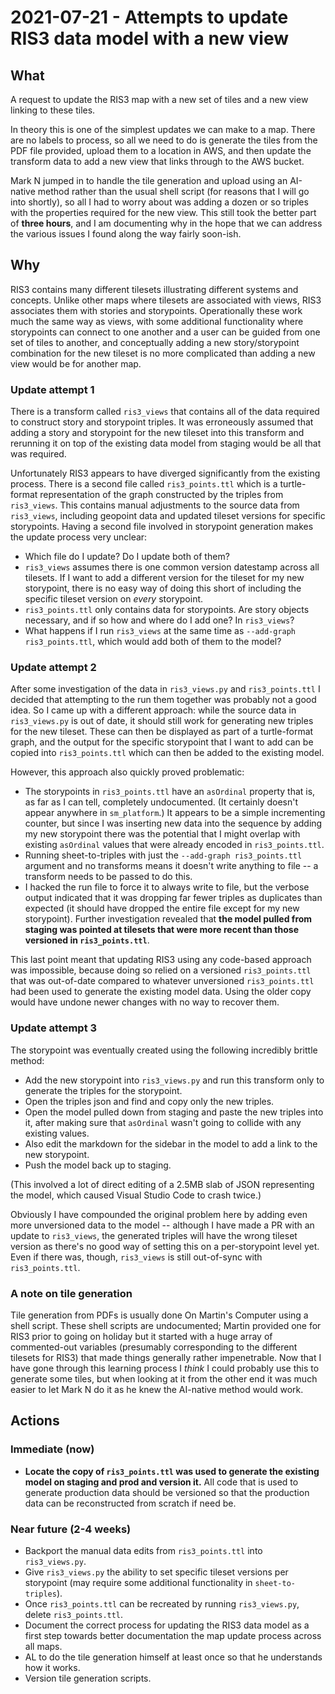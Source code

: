 # 2021-07-21 - Attempts to update RIS3 data model with a new view

## What

A request to update the RIS3 map with a new set of tiles and a new view linking to these tiles.

In theory this is one of the simplest updates we can make to a map. There are no labels to process, so all we need to do is generate the tiles from the PDF file provided, upload them to a location in AWS, and then update the transform data to add a new view that links through to the AWS bucket.

Mark N jumped in to handle the tile generation and upload using an AI-native method rather than the usual shell script (for reasons that I will go into shortly), so all I had to worry about was adding a dozen or so triples with the properties required for the new view. This still took the better part of **three hours**, and I am documenting why in the hope that we can address the various issues I found along the way fairly soon-ish.

## Why

RIS3 contains many different tilesets illustrating different systems and concepts. Unlike other maps where tilesets are associated with views, RIS3 associates them with stories and storypoints. Operationally these work much the same way as views, with some additional functionality where storypoints can connect to one another and a user can be guided from one set of tiles to another, and conceptually adding a new story/storypoint combination for the new tileset is no more complicated than adding a new view would be for another map.

### Update attempt 1

There is a transform called `ris3_views` that contains all of the data required to construct story and storypoint triples. It was erroneously assumed that adding a story and storypoint for the new tileset into this transform and rerunning it on top of the existing data model from staging would be all that was required.

Unfortunately RIS3 appears to have diverged significantly from the existing process. There is a second file called `ris3_points.ttl` which is a turtle-format representation of the graph constructed by the triples from `ris3_views`. This contains manual adjustments to the source data from `ris3_views`, including geopoint data and updated tileset versions for specific storypoints. Having a second file involved in storypoint generation makes the update process very unclear: 
- Which file do I update? Do I update both of them? 
- `ris3_views` assumes there is one common version datestamp across all tilesets. If I want to add a different version for the tileset for my new storypoint, there is no easy way of doing this short of including the specific tileset version on *every* storypoint.
- `ris3_points.ttl` only contains data for storypoints. Are story objects necessary, and if so how and where do I add one? In `ris3_views`?
- What happens if I run `ris3_views` at the same time as `--add-graph ris3_points.ttl`, which would add both of them to the model?

### Update attempt 2

After some investigation of the data in `ris3_views.py` and `ris3_points.ttl` I decided that attempting to the run them together was probably not a good idea. So I came up with a different approach: while the source data in `ris3_views.py` is out of date, it should still work for generating new triples for the new tileset. These can then be displayed as part of a turtle-format graph, and the output for the specific storypoint that I want to add can be copied into `ris3_points.ttl` which can then be added to the existing model.

However, this approach also quickly proved problematic:
- The storypoints in `ris3_points.ttl` have an `asOrdinal` property that is, as far as I can tell, completely undocumented. (It certainly doesn't appear anywhere in `sm_platform`.) It appears to be a simple incrementing counter, but since I was inserting new data into the sequence by adding my new storypoint there was the potential that I might overlap with existing `asOrdinal` values that were already encoded in `ris3_points.ttl`.
- Running sheet-to-triples with just the `--add-graph ris3_points.ttl` argument and no transforms means it doesn't write anything to file -- a transform needs to be passed to do this. 
- I hacked the run file to force it to always write to file, but the verbose output indicated that it was dropping far fewer triples as duplicates than expected (it should have dropped the entire file except for my new storypoint). Further investigation revealed that **the model pulled from staging was pointed at tilesets that were more recent than those versioned in `ris3_points.ttl`**.

This last point meant that updating RIS3 using any code-based approach was impossible, because doing so relied on a versioned `ris3_points.ttl` that was out-of-date compared to whatever unversioned `ris3_points.ttl` had been used to generate the existing model data. Using the older copy would have undone newer changes with no way to recover them.

### Update attempt 3

The storypoint was eventually created using the following incredibly brittle method:

- Add the new storypoint into `ris3_views.py` and run this transform only to generate the triples for the storypoint.
- Open the triples json and find and copy only the new triples.
- Open the model pulled down from staging and paste the new triples into it, after making sure that `asOrdinal` wasn't going to collide with any existing values.
- Also edit the markdown for the sidebar in the model to add a link to the new storypoint.
- Push the model back up to staging.

(This involved a lot of direct editing of a 2.5MB slab of JSON representing the model, which caused Visual Studio Code to crash twice.)

Obviously I have compounded the original problem here by adding even more unversioned data to the model -- although I have made a PR with an update to `ris3_views`, the generated triples will have the wrong tileset version as there's no good way of setting this on a per-storypoint level yet. Even if there was, though, `ris3_views` is still out-of-sync with `ris3_points.ttl`.

### A note on tile generation

Tile generation from PDFs is usually done On Martin's Computer using a shell script. These shell scripts are undocumented; Martin provided one for RIS3 prior to going on holiday but it started with a huge array of commented-out variables (presumably corresponding to the different tilesets for RIS3) that made things generally rather impenetrable. Now that I have gone through this learning process I *think* I could probably use this to generate some tiles, but when looking at it from the other end it was much easier to let Mark N do it as he knew the AI-native method would work.

## Actions

### Immediate (now)

- **Locate the copy of `ris3_points.ttl` was used to generate the existing model on staging and prod and version it.** All code that is used to generate production data should be versioned so that the production data can be reconstructed from scratch if need be.

### Near future (2-4 weeks)

- Backport the manual data edits from `ris3_points.ttl` into `ris3_views.py`.
- Give `ris3_views.py` the ability to set specific tileset versions per storypoint (may require some additional functionality in `sheet-to-triples`).
- Once `ris3_points.ttl` can be recreated by running `ris3_views.py`, delete `ris3_points.ttl`.
- Document the correct process for updating the RIS3 data model as a first step towards better documentation the map update process across all maps.
- AL to do the tile generation himself at least once so that he understands how it works.
- Version tile generation scripts.
